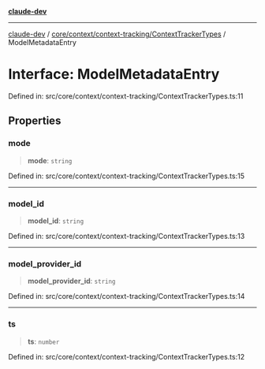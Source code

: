 [**claude-dev**](../../../../../README.md)

***

[claude-dev](../../../../../README.md) / [core/context/context-tracking/ContextTrackerTypes](../README.md) / ModelMetadataEntry

# Interface: ModelMetadataEntry

Defined in: src/core/context/context-tracking/ContextTrackerTypes.ts:11

## Properties

### mode

> **mode**: `string`

Defined in: src/core/context/context-tracking/ContextTrackerTypes.ts:15

***

### model\_id

> **model\_id**: `string`

Defined in: src/core/context/context-tracking/ContextTrackerTypes.ts:13

***

### model\_provider\_id

> **model\_provider\_id**: `string`

Defined in: src/core/context/context-tracking/ContextTrackerTypes.ts:14

***

### ts

> **ts**: `number`

Defined in: src/core/context/context-tracking/ContextTrackerTypes.ts:12

